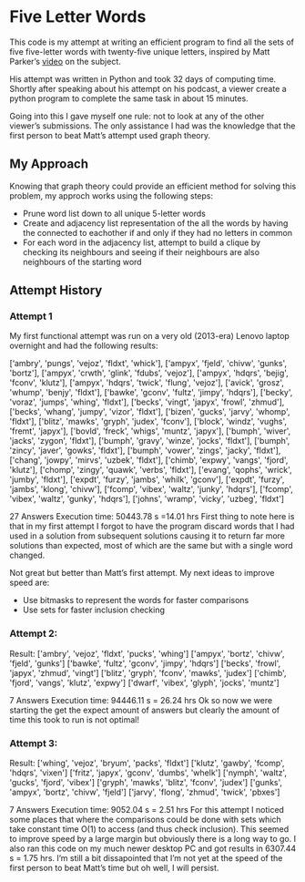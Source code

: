 # Five Letter Words
This code is my attempt at writing an efficient program to find all the sets of five five-letter words with twenty-five unique letters, inspired by Matt Parker’s [video](https://youtu.be/_-AfhLQfb6w?feature=shared) on the subject.

His attempt was written in Python and took 32 days of computing time. Shortly after speaking about his attempt on his podcast, a viewer create a python program to complete the same task in about 15 minutes.

Going into this I gave myself one rule: not to look at any of the other viewer’s submissions. The only assistance I had was the knowledge that the first person to beat Matt’s attempt used graph theory.
## My Approach
Knowing that graph theory could provide an efficient method for solving this problem, my approch works using the following steps:
* Prune word list down to all unique 5-letter words
* Create and adjacency list representation of the all the words by having the connected to eachother if and only if they had no letters in common
* For each word in the adjacency list, attempt to build a clique by checking its neighbours and seeing if their neighbours are also neighbours of the starting word

## Attempt History
### Attempt 1
My first functional attempt was run on a very old (2013-era) Lenovo laptop overnight and had the following results:

[‘ambry', 'pungs', 'vejoz', 'fldxt', 'whick'], 
['ampyx', 'fjeld', 'chivw', 'gunks', 'bortz'], 
['ampyx', 'crwth', 'glink', 'fdubs', 'vejoz'], 
['ampyx', 'hdqrs', 'bejig', 'fconv', 'klutz'], 
['ampyx', 'hdqrs', 'twick', 'flung', 'vejoz'], 
['avick', 'grosz', 'whump', 'benjy', 'fldxt'], 
['bawke', 'gconv', 'fultz', 'jimpy', 'hdqrs'], 
['becky', 'voraz', 'jumps', 'whing', 'fldxt'], 
['becks', 'vingt', 'japyx', 'frowl', 'zhmud'], 
['becks', 'whang', 'jumpy', 'vizor', 'fldxt'], 
['bizen', 'gucks', 'jarvy', 'whomp', 'fldxt'], 
['blitz', 'mawks', 'gryph', 'judex', 'fconv'], 
['block', 'windz', 'vughs', 'fremt', 'japyx'], 
['bovld', 'freck', 'whigs', 'muntz', 'japyx'], 
['bumph', 'wiver', 'jacks', 'zygon', 'fldxt'], 
['bumph', 'gravy', 'winze', 'jocks', 'fldxt'], 
['bumph', 'zincy', 'javer', 'gowks', 'fldxt'], 
['bumph', 'vower', 'zings', 'jacky', 'fldxt'], 
['chang', 'jowpy', 'mirvs', 'uzbek', 'fldxt'], 
['chimb', 'expwy', 'vangs', 'fjord', 'klutz'], 
['chomp', 'zingy', 'quawk', 'verbs', 'fldxt'], 
['evang', 'qophs', 'wrick', 'jumby', 'fldxt'], 
['expdt', 'furzy', 'jambs', 'whilk', 'gconv'], 
['expdt', 'furzy', 'jambs', 'klong', 'chivw'], 
['fcomp', 'vibex', 'waltz', 'junky', 'hdqrs'], 
['fcomp', 'vibex', 'waltz', 'gunky', 'hdqrs'], 
['johns', 'wramp', 'vicky', 'uzbeg', 'fldxt']

27 Answers
Execution time: 50443.78 s =14.01 hrs
First thing to note here is that in my first attempt I forgot to have the program discard words that I had used in a solution from subsequent solutions causing it to return far more solutions than expected, most of which are the same but with a single word changed.

Not great but better than Matt’s first attempt. My next ideas to improve speed are:
* Use bitmasks to represent the words for faster comparisons
* Use sets for faster inclusion checking

### Attempt 2:
Result:
['ambry', 'vejoz', 'fldxt', 'pucks', 'whing']
['ampyx', 'bortz', 'chivw', 'fjeld', 'gunks']
['bawke', 'fultz', 'gconv', 'jimpy', 'hdqrs']
['becks', 'frowl', 'japyx', 'zhmud', 'vingt']
['blitz', 'gryph', 'fconv', 'mawks', 'judex']
['chimb', 'fjord', 'vangs', 'klutz', 'expwy']
['dwarf', 'vibex', 'glyph', 'jocks', 'muntz']

7 Answers
Execution time: 94446.11 s = 26.24 hrs
Ok so now we were starting the get the expect amount of answers but clearly the amount of time this took to run is not optimal!

### Attempt 3:
Result: 
['whing', 'vejoz', 'bryum', 'packs', 'fldxt']
['klutz', 'gawby', 'fcomp', 'hdqrs', 'vixen']
['fritz', 'japyx', 'gconv', 'dumbs', 'whelk']
['nymph', 'waltz', 'gucks', 'fjord', 'vibex']
['gryph', 'mawks', 'blitz', 'fconv', 'judex']
['gunks', 'ampyx', 'bortz', 'chivw', 'fjeld']
['jarvy', 'flong', 'zhmud', 'twick', 'pbxes']

7 Answers
Execution time: 9052.04 s = 2.51 hrs
For this attempt I noticed some places that where the comparisons could be done with sets which take constant time O(1) to access (and thus check inclusion). This seemed to improve speed by a large margin but obviously there is a long way to go. I also ran this code on my much newer desktop PC and got results in 6307.44 s = 1.75 hrs. I’m still a bit dissapointed that I’m not yet at the speed of the first person to beat Matt’s time but oh well, I will persist.

